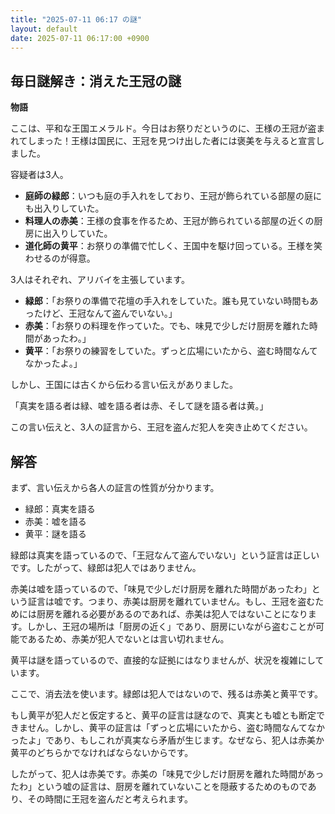 ```yaml
---
title: "2025-07-11 06:17 の謎"
layout: default
date: 2025-07-11 06:17:00 +0900
---
```

## 毎日謎解き：消えた王冠の謎

**物語**

ここは、平和な王国エメラルド。今日はお祭りだというのに、王様の王冠が盗まれてしまった！王様は国民に、王冠を見つけ出した者には褒美を与えると宣言しました。

容疑者は3人。

*   **庭師の緑郎**：いつも庭の手入れをしており、王冠が飾られている部屋の庭にも出入りしていた。
*   **料理人の赤美**：王様の食事を作るため、王冠が飾られている部屋の近くの厨房に出入りしていた。
*   **道化師の黄平**：お祭りの準備で忙しく、王国中を駆け回っている。王様を笑わせるのが得意。

3人はそれぞれ、アリバイを主張しています。

*   **緑郎**：「お祭りの準備で花壇の手入れをしていた。誰も見ていない時間もあったけど、王冠なんて盗んでいない。」
*   **赤美**：「お祭りの料理を作っていた。でも、味見で少しだけ厨房を離れた時間があったわ。」
*   **黄平**：「お祭りの練習をしていた。ずっと広場にいたから、盗む時間なんてなかったよ。」

しかし、王国には古くから伝わる言い伝えがありました。

「真実を語る者は緑、嘘を語る者は赤、そして謎を語る者は黄。」

この言い伝えと、3人の証言から、王冠を盗んだ犯人を突き止めてください。

## 解答

まず、言い伝えから各人の証言の性質が分かります。

*   緑郎：真実を語る
*   赤美：嘘を語る
*   黄平：謎を語る

緑郎は真実を語っているので、「王冠なんて盗んでいない」という証言は正しいです。したがって、緑郎は犯人ではありません。

赤美は嘘を語っているので、「味見で少しだけ厨房を離れた時間があったわ」という証言は嘘です。つまり、赤美は厨房を離れていません。もし、王冠を盗むためには厨房を離れる必要があるのであれば、赤美は犯人ではないことになります。しかし、王冠の場所は「厨房の近く」であり、厨房にいながら盗むことが可能であるため、赤美が犯人でないとは言い切れません。

黄平は謎を語っているので、直接的な証拠にはなりませんが、状況を複雑にしています。

ここで、消去法を使います。緑郎は犯人ではないので、残るは赤美と黄平です。

もし黄平が犯人だと仮定すると、黄平の証言は謎なので、真実とも嘘とも断定できません。しかし、黄平の証言は「ずっと広場にいたから、盗む時間なんてなかったよ」であり、もしこれが真実なら矛盾が生じます。なぜなら、犯人は赤美か黄平のどちらかでなければならないからです。

したがって、犯人は赤美です。赤美の「味見で少しだけ厨房を離れた時間があったわ」という嘘の証言は、厨房を離れていないことを隠蔽するためのものであり、その時間に王冠を盗んだと考えられます。
